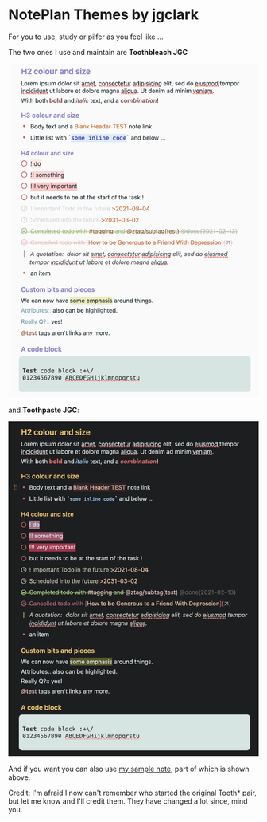 # NotePlan Themes by jgclark

For you to use, study or pilfer as you feel like ...

The two ones I use and maintain are **Toothbleach JGC**

![Toothbleach JGC example](toothbleach-sample.png)

and **Toothpaste JGC**:

![Toothpaste JGC example](toothpaste-sample.png)

And if you want you can also use [my sample note](https://noteplan.co/n/D38E5E06-959F-4570-9253-C7142C76EF02), part of which is shown above.

Credit: I'm afraid I now can't remember who started the original Tooth* pair, but let me know and I'll credit them. They have changed a lot since, mind you.
